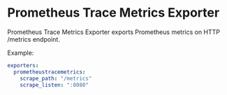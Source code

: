 # Prometheus Trace Metrics Exporter

Prometheus Trace Metrics Exporter exports Prometheus metrics on HTTP /metrics endpoint.

Example:
```yaml
exporters:
  prometheustracemetrics:
    scrape_path: "/metrics"
    scrape_listen: ":8080"
```
